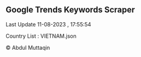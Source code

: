 

## Google Trends Keywords Scraper 
 
Last Update 11-08-2023 , 17:55:54

Country List :
VIETNAM.json



© Abdul Muttaqin 
